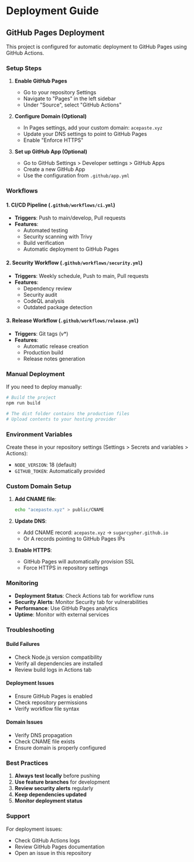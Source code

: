# Deployment Guide

## GitHub Pages Deployment

This project is configured for automatic deployment to GitHub Pages using GitHub Actions.

### Setup Steps

1. **Enable GitHub Pages**
   - Go to your repository Settings
   - Navigate to "Pages" in the left sidebar
   - Under "Source", select "GitHub Actions"

2. **Configure Domain (Optional)**
   - In Pages settings, add your custom domain: `acepaste.xyz`
   - Update your DNS settings to point to GitHub Pages
   - Enable "Enforce HTTPS"

3. **Set up GitHub App (Optional)**
   - Go to GitHub Settings > Developer settings > GitHub Apps
   - Create a new GitHub App
   - Use the configuration from `.github/app.yml`

### Workflows

#### 1. CI/CD Pipeline (`.github/workflows/ci.yml`)
- **Triggers**: Push to main/develop, Pull requests
- **Features**:
  - Automated testing
  - Security scanning with Trivy
  - Build verification
  - Automatic deployment to GitHub Pages

#### 2. Security Workflow (`.github/workflows/security.yml`)
- **Triggers**: Weekly schedule, Push to main, Pull requests
- **Features**:
  - Dependency review
  - Security audit
  - CodeQL analysis
  - Outdated package detection

#### 3. Release Workflow (`.github/workflows/release.yml`)
- **Triggers**: Git tags (v*)
- **Features**:
  - Automatic release creation
  - Production build
  - Release notes generation

### Manual Deployment

If you need to deploy manually:

```bash
# Build the project
npm run build

# The dist folder contains the production files
# Upload contents to your hosting provider
```

### Environment Variables

Create these in your repository settings (Settings > Secrets and variables > Actions):

- `NODE_VERSION`: 18 (default)
- `GITHUB_TOKEN`: Automatically provided

### Custom Domain Setup

1. **Add CNAME file**:
   ```bash
   echo "acepaste.xyz" > public/CNAME
   ```

2. **Update DNS**:
   - Add CNAME record: `acepaste.xyz` → `sugarcypher.github.io`
   - Or A records pointing to GitHub Pages IPs

3. **Enable HTTPS**:
   - GitHub Pages will automatically provision SSL
   - Force HTTPS in repository settings

### Monitoring

- **Deployment Status**: Check Actions tab for workflow runs
- **Security Alerts**: Monitor Security tab for vulnerabilities
- **Performance**: Use GitHub Pages analytics
- **Uptime**: Monitor with external services

### Troubleshooting

#### Build Failures
- Check Node.js version compatibility
- Verify all dependencies are installed
- Review build logs in Actions tab

#### Deployment Issues
- Ensure GitHub Pages is enabled
- Check repository permissions
- Verify workflow file syntax

#### Domain Issues
- Verify DNS propagation
- Check CNAME file exists
- Ensure domain is properly configured

### Best Practices

1. **Always test locally** before pushing
2. **Use feature branches** for development
3. **Review security alerts** regularly
4. **Keep dependencies updated**
5. **Monitor deployment status**

### Support

For deployment issues:
- Check GitHub Actions logs
- Review GitHub Pages documentation
- Open an issue in this repository
